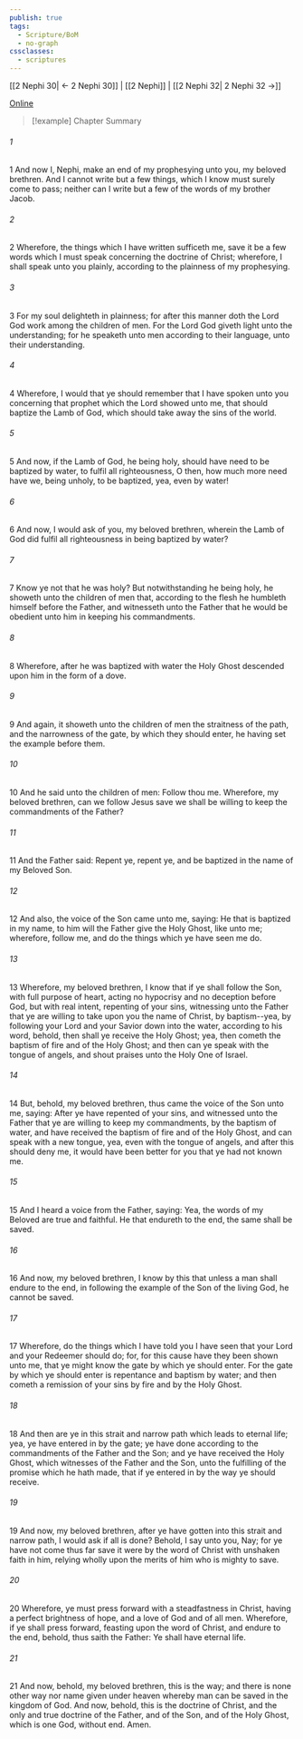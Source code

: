 ```yaml
---
publish: true
tags:
  - Scripture/BoM
  - no-graph
cssclasses:
  - scriptures
---
```

[[2 Nephi 30| ← 2 Nephi 30]] | [[2 Nephi]] | [[2 Nephi 32| 2 Nephi 32 →]]

[Online](https://churchofjesuschrist.org/study/scriptures/bofm/2-ne/31?lang=eng)

>[!example] Chapter Summary
>
###### 1
1 And now I, Nephi, make an end of my prophesying unto you, my beloved brethren. And I cannot write but a few things, which I know must surely come to pass; neither can I write but a few of the words of my brother Jacob.
###### 2
2 Wherefore, the things which I have written sufficeth me, save it be a few words which I must speak concerning the doctrine of Christ; wherefore, I shall speak unto you plainly, according to the plainness of my prophesying.
###### 3
3 For my soul delighteth in plainness; for after this manner doth the Lord God work among the children of men. For the Lord God giveth light unto the understanding; for he speaketh unto men according to their language, unto their understanding.
###### 4
4 Wherefore, I would that ye should remember that I have spoken unto you concerning that prophet which the Lord showed unto me, that should baptize the Lamb of God, which should take away the sins of the world.
###### 5
5 And now, if the Lamb of God, he being holy, should have need to be baptized by water, to fulfil all righteousness, O then, how much more need have we, being unholy, to be baptized, yea, even by water!
###### 6
6 And now, I would ask of you, my beloved brethren, wherein the Lamb of God did fulfil all righteousness in being baptized by water?
###### 7
7 Know ye not that he was holy? But notwithstanding he being holy, he showeth unto the children of men that, according to the flesh he humbleth himself before the Father, and witnesseth unto the Father that he would be obedient unto him in keeping his commandments.
###### 8
8 Wherefore, after he was baptized with water the Holy Ghost descended upon him in the form of a dove.
###### 9
9 And again, it showeth unto the children of men the straitness of the path, and the narrowness of the gate, by which they should enter, he having set the example before them.
###### 10
10 And he said unto the children of men: Follow thou me. Wherefore, my beloved brethren, can we follow Jesus save we shall be willing to keep the commandments of the Father?
###### 11
11 And the Father said: Repent ye, repent ye, and be baptized in the name of my Beloved Son.
###### 12
12 And also, the voice of the Son came unto me, saying: He that is baptized in my name, to him will the Father give the Holy Ghost, like unto me; wherefore, follow me, and do the things which ye have seen me do.
###### 13
13 Wherefore, my beloved brethren, I know that if ye shall follow the Son, with full purpose of heart, acting no hypocrisy and no deception before God, but with real intent, repenting of your sins, witnessing unto the Father that ye are willing to take upon you the name of Christ, by baptism--yea, by following your Lord and your Savior down into the water, according to his word, behold, then shall ye receive the Holy Ghost; yea, then cometh the baptism of fire and of the Holy Ghost; and then can ye speak with the tongue of angels, and shout praises unto the Holy One of Israel.
###### 14
14 But, behold, my beloved brethren, thus came the voice of the Son unto me, saying: After ye have repented of your sins, and witnessed unto the Father that ye are willing to keep my commandments, by the baptism of water, and have received the baptism of fire and of the Holy Ghost, and can speak with a new tongue, yea, even with the tongue of angels, and after this should deny me, it would have been better for you that ye had not known me.
###### 15
15 And I heard a voice from the Father, saying: Yea, the words of my Beloved are true and faithful. He that endureth to the end, the same shall be saved.
###### 16
16 And now, my beloved brethren, I know by this that unless a man shall endure to the end, in following the example of the Son of the living God, he cannot be saved.
###### 17
17 Wherefore, do the things which I have told you I have seen that your Lord and your Redeemer should do; for, for this cause have they been shown unto me, that ye might know the gate by which ye should enter. For the gate by which ye should enter is repentance and baptism by water; and then cometh a remission of your sins by fire and by the Holy Ghost.
###### 18
18 And then are ye in this strait and narrow path which leads to eternal life; yea, ye have entered in by the gate; ye have done according to the commandments of the Father and the Son; and ye have received the Holy Ghost, which witnesses of the Father and the Son, unto the fulfilling of the promise which he hath made, that if ye entered in by the way ye should receive.
###### 19
19 And now, my beloved brethren, after ye have gotten into this strait and narrow path, I would ask if all is done? Behold, I say unto you, Nay; for ye have not come thus far save it were by the word of Christ with unshaken faith in him, relying wholly upon the merits of him who is mighty to save.
###### 20
20 Wherefore, ye must press forward with a steadfastness in Christ, having a perfect brightness of hope, and a love of God and of all men. Wherefore, if ye shall press forward, feasting upon the word of Christ, and endure to the end, behold, thus saith the Father: Ye shall have eternal life.
###### 21
21 And now, behold, my beloved brethren, this is the way; and there is none other way nor name given under heaven whereby man can be saved in the kingdom of God. And now, behold, this is the doctrine of Christ, and the only and true doctrine of the Father, and of the Son, and of the Holy Ghost, which is one God, without end. Amen.



